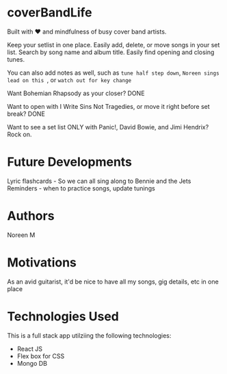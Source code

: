 # coverBandLife 


Built with :heart: and mindfulness of busy cover band artists.

Keep your setlist in one place. Easily add, delete, or move songs in your set list. Search by song name and album title. Easily find opening and closing tunes.

You can also add notes as well, such as  `tune half step down`, `Noreen sings lead on this `, or `watch out for key change` 

Want Bohemian Rhapsody as your closer? DONE

Want to open with I Write Sins Not Tragedies, or move it right before set break? DONE

Want to see a set list ONLY with Panic!, David Bowie, and Jimi Hendrix? Rock on. 

# Future Developments 

Lyric flashcards - So we can all sing along to Bennie and the Jets 
Reminders - when to practice songs, update tunings


# Authors 
Noreen M 

# Motivations 
As an avid guitarist, it'd be nice to have all my songs, gig details, etc in one place 

# Technologies Used 

This is a full stack app utilziing the following technologies:

* React JS 
* Flex box for CSS
* Mongo DB
